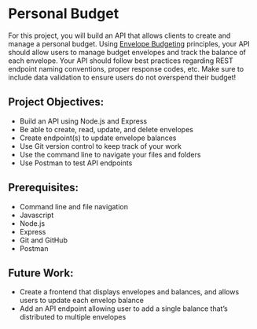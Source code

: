 # Personal Budget
For this project, you will build an API that allows clients to create
and manage a personal budget. Using [Envelope
Budgeting](https://www.thebalance.com/what-is-envelope-budgeting-1293682)
principles, your API should allow users to manage budget envelopes and
track the balance of each envelope. Your API should follow best
practices regarding REST endpoint naming conventions, proper response
codes, etc. Make sure to include data validation to ensure users do not
overspend their budget!

## Project Objectives:

- Build an API using Node.js and Express
- Be able to create, read, update, and delete envelopes
- Create endpoint(s) to update envelope balances
- Use Git version control to keep track of your work
- Use the command line to navigate your files and folders
- Use Postman to test API endpoints

## Prerequisites:

- Command line and file navigation
- Javascript
- Node.js
- Express
- Git and GitHub
- Postman

## Future Work:

- Create a frontend that displays envelopes and balances, and allows users to update each envelop balance
- Add an API endpoint allowing user to add a single balance that’s distributed to multiple envelopes